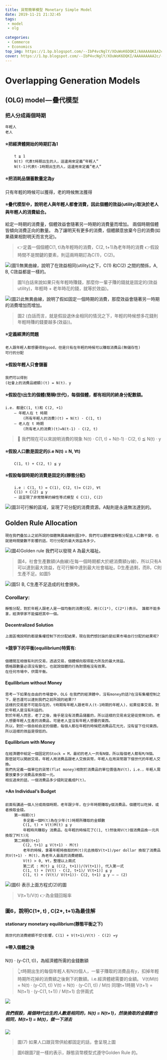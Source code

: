 ```yaml
---
title: 貨幣簡單模型 Monetary Simple Model
date: 2019-11-21 21:32:45
tags:
 - model
 - olg
 
categories: 
 - Commerce
 - Economics
top_img: https://1.bp.blogspot.com/--IbP4vcNglY/XOuWoK6DQKI/AAAAAAAAA2c/-eFsCWBHVHgY4O4tBeVQO22Kp6ia0NFtgCK4BGAYYCw/s640/money-gold-monetary-policy.jpg
cover: https://1.bp.blogspot.com/--IbP4vcNglY/XOuWoK6DQKI/AAAAAAAAA2c/-eFsCWBHVHgY4O4tBeVQO22Kp6ia0NFtgCK4BGAYYCw/s640/money-gold-monetary-policy.jpg
---
```



# Overlapping Generation Models

## (OLG) model — 疊代模型

### 把人分成兩個時期

	年輕人
	老人
#### ⭐把經濟體開始的時期訂為1
		t ≧ 1
		N(t) 代表t時期出生的人，這邊用來定義”年輕人”
		N(t-1)代表t-1時期出生的人，這邊用來定義”老人”
#### ⭐️把消耗品儲蓄數量定為y
只有年輕的時候可以獲得，老的時候無法獲得
#### ⭐️疊代模型中，說明老人與年輕人都會消費，因此個體的效益(utility)取決於老人與年輕人的消費組合。
給定一時期的消費量，個體效益會隨著另一時期的消費量而增加。
兩個時期個體皆傾向消費正向的數量。
為了讓明天有更多的消費，個體願意放棄今日的消費(如果蘋果相對明天而言充足)。
> 👉定義一個個體C(1, t)為年輕時的消費，C(2, t+1)為老年時的消費
> 👉假設時間不是關鍵的要素，則這兩時期訂為C(1)，C(2)。

![(圖1)無異曲線，說明了在效益相同(utility)之下，C(1) 和C(2) 之間的關係，A, B, C效益都是一樣的。](https://cdn-images-1.medium.com/max/1000/1*o8hTw6Y8ZvN6fh_mRxxu9w.png)

> 圖1(白話來說如果只有年輕時賺錢，那麼你一輩子賺的錢就是固定的(效益utility)，年輕時 + 老年時花的錢，就等於效益)。

![(圖2)此無異曲線，說明了假如固定一個時期的消費，那麼效益會隨著另一時期的消費增加而增加。](https://cdn-images-1.medium.com/max/1000/1*O57tQ_EHlCLyuWS8ufaxDA.png)

> 圖2 (白話而言，就是假設退休金相同的情況之下，年輕的時候想多花錢則年輕時賺的錢要越多(效益))。

#### ⭐️定義經濟的問題
	老人跟年輕人都想要得到good，但是只有在年輕的時候可以賺取消費品(無儲存性)
	可行的分配
#### ⭐️假設年輕人只會儲蓄
	我們可以得到
	(社會上的消費品總額)(t) = N(t)．y
#### ⭐️假設在t出生的個體(簡稱t世代)，每個個體，都有相同的終身分配數額。
	i.e. 都是C(1, t)和 C(2, +1)
		— 年輕人在 t 時期
			(所有年輕人的消費)(t) = N(t) · C(1, t)
		— 老人在 t 時期
			(所有老人的消費)(t)=N(t-1) · C(2, t)
> 👊 我們現在可以來說明消費的現象
		N(t) · C(1, t) + N(t-1) · C(2, t) ≦ N(t) · y
#### ⭐️假設人口數是固定的(i.e N(t) = N, ∀t)
		C(1, t) + C(2, t) ≦ y
#### ⭐️假設每個時期的消費是固定的(靜態分配)
		i.e : C(1, t) = C(1), C(2, t)= C(2), ∀t
		C(1) + C(2) ≦ y
		— 這呈現了非常簡單的線性等式模型 ∈ C(1), C(2)

![(圖3)可行解的區域，呈現了可分配的消費資源。A點則是永遠無法達到的。](https://cdn-images-1.medium.com/max/1000/1*rrXw_S6gMTA0iuKNYY48aA.jpeg)

## Golden Rule Allocation

	現在我們疊加上之前所說的個體無異曲線到圖3中，我們可以觀察當靜態分配且人口數不變，也就是時間變數不影響的話，可行分配的最大效益為多少。

![(圖4)Golden rule 我們可以發現 A 為最大福祉。](https://cdn-images-1.medium.com/max/1000/1*W9SsDh_NoOGUURrwa21SsA.jpeg)

> 圖4，社會生產數額(A曲線)在每一個時期都大於總消費額(y線)，所以只有A可以達到最大效益，在可行解中達到最大社會福祉。D生產過剩，而B，C則生產不足。如圖5

![(圖5) B, C生產不足造成的社會損失。](https://cdn-images-1.medium.com/max/1000/1*NnlUwDNRWu69gnkR0tgsOA.jpeg)

### Corollary:
	靜態分配，對於年輕人跟老人是一個均衡的消費分配，用(C(1*), C(2*))表示。 誰都不能多拿，經濟學家不能偏袒其中一個。

#### Decentralized Solution
	上面區塊說明的都是集權控制下的分配結果，現在我們想討論的是如果市場自行分配的結果呢?
#### ⭐️競爭下的平衡(equilibrium)特質有:
	個體間互相做有利的交易，透過交易，個體傾向取得能力所及的最大效益。
	價格跟數量必須沒有變化，也就說個體的行為對價格沒有效果。
	在任何市場中，供需平衡。
#### Equilibrium without Money
	思考一下如果在自由的市場當中，OLG 在我們的經濟體中，沒有money的話?在沒有集權控制之下，是否還可以達到我們之前所說的結果??
	這樣的交易是不可能存在的，t時期有年輕人跟老年人(t-1時期的年輕人)，如果從事交易，對於年輕人是沒有利益的。
	對於年輕人而言，老了之後，幾乎是沒有消費品儲蓄的，所以這樣的交易肯定是徒勞無功的。老人想要年輕人生產的消費品，可是老人並沒有年輕人想要的東西。
	所以，對於一個自給自足的個體，每個人都在年輕的時候把消費品花光光，沒有留下任何東西，所以這樣的效益是很低的。
#### Equilibrium with Money
	在經濟體中給定一個固定的Stock = M，最初的老人一共有N個，所以每個老人都有M/N個。
	那麼就可以開啟交易，年輕人用消費品跟老人交換貨幣，年輕人在用貨幣跟下個世代的年輕人交換。
	我們先定義一個單位的貨幣(flat money)相對於消費品的單位價值為V(t)，i.e.，年輕人需要放棄多少消費品來換取一元。
	相反過來的話，一個消費品多少錢則定義成P(t)。
#### ⭐️An Individual’s Budget
	前面有講過一個人分成兩個時期，老年跟少年，在少年時期賺取y個消費品，個體可以吃掉，或者換取金錢。
		第一時期(t)
			多定義一個M(t)為在少年(t)時期所賺取的金額數
			C(1, t) + V(t)M(t) ≦ y
			年輕時共賺取y 消費品，在年輕的時候花了C(1, t)然後用V(t)個消費品換一元共換取了M(t)元
		第二時期(t+1)
			C(2, t+1) ≦ V(t+1) · M(t)
			老年的時候，拿著年輕時換取的M(t)元去換取V(t+1)/per dollar 換取了消費品共V(t+1) · M(t)，為老年人最高的消費總額。
			V(t) > 0, ∀t，整理以上兩式
			第二式 : M(t) ≧ (C(2, t+1))/(V(t+1)), 代入第一式
			C(1, t) + [V(t) · C(2, t+1)/ V(t+1)] ≦ y
			C(1, t) + (V(t)/ V(t+1))· C(2, t+1) ≦ y — — (2)

![(圖6) 表示上面方程式(2)的圖](https://cdn-images-1.medium.com/max/1000/1*ByYdCZUHDo8QsNNnOlnOaA.jpeg)

> V(t+1)/V(t) 👉為金錢回報率
### 圖6，說明C(1*, t) , C(2*, t+1)為最佳解
#### stationary monetary equilibrium(靜態平衡之下)
	兩世代的消費總額不受t影響，C(1) + V(t+1)/V(t) · C(2) =y
#### ⭐️帶入個體之後
N(t) · (y-C(1, t))，為經濟體所需的金錢數額
> 👆t時期出生的每個年輕人有N(t)個人，一輩子賺取的消費品有y，扣掉年輕時期所花掉的消費額之後剩下的數額。i.e.經濟體總需要的金額。
	V(t)M(t) = N(t) · (y-C(1, t))
	V(t) = N(t) · (y-C(1, t)) / M(t)
	同理t+1時期
	V(t+1) = N(t+1) · (y-C(1, t+1)) / M(t+1)
	合併兩式

![](https://cdn-images-1.medium.com/max/1000/1*f4HV25WVIfgdLA3xbEZJRg.jpeg)

##### 我們假設，兩個時代出生的人數是相同的，N(t) = N(t+1)，然後換取的金額數也相同，M(t+1) = M(t)，做一下消去

![](https://cdn-images-1.medium.com/max/1000/1*MPK0JyOrtAsaMwTBiHfPJA.jpeg)

> 圖(7) 如果人口跟貨幣供給都固定的話，會呈現上圖

> 圖6跟圖7是一樣的表示，靜態貨幣模型式遵守Golden Rule 的。